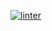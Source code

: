  [![linter](https://github.com/<Nathan-balugo>/<701>/workflows/linter/badge.svg)](https://github.com/marketplace/actions/super-linter)   
